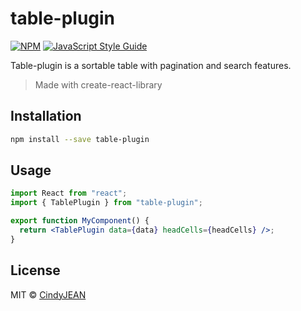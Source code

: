 # table-plugin

[![NPM](https://img.shields.io/npm/v/table-plugin.svg)](https://www.npmjs.com/package/table-plugin) [![JavaScript Style Guide](https://img.shields.io/badge/code_style-standard-brightgreen.svg)](https://standardjs.com)

Table-plugin is a sortable table with pagination and search features.

> Made with create-react-library

## Installation

```bash
npm install --save table-plugin
```

## Usage

```jsx
import React from "react";
import { TablePlugin } from "table-plugin";

export function MyComponent() {
  return <TablePlugin data={data} headCells={headCells} />;
}
```

## License

MIT © [CindyJEAN](https://github.com/CindyJEAN)
